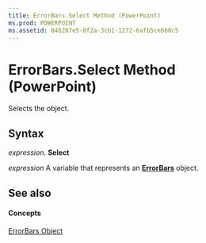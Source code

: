 ```yaml
---
title: ErrorBars.Select Method (PowerPoint)
ms.prod: POWERPOINT
ms.assetid: 846287e5-0f2a-3cb1-1272-6afb5cebb0c5
---
```



# ErrorBars.Select Method (PowerPoint)

Selects the object.


## Syntax

 _expression_. **Select**

 _expression_ A variable that represents an **[ErrorBars](errorbars-object-powerpoint.md)** object.


## See also


#### Concepts


[ErrorBars Object](errorbars-object-powerpoint.md)


